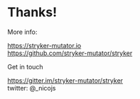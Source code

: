 # Thanks!

More info: 

https://stryker-mutator.io  
https://github.com/stryker-mutator/stryker

Get in touch

https://gitter.im/stryker-mutator/stryker  
twitter: @_nicojs  